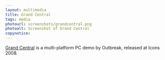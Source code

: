 ```yaml
---
layout: multimedia
title: Grand Central
tags: media
photourl: screenshots/grandcentral.png
photoalt: Screenshot of Grand Central
copynotice:
---
```


[Grand Central](http://pouet.net/prod.php?which=50691) is a multi-platform PC
demo by Outbreak, released at Icons 2008.
